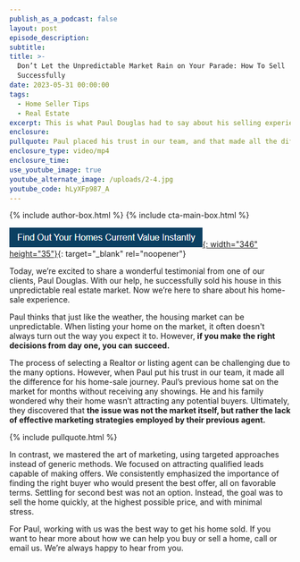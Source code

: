 ```yaml
---
publish_as_a_podcast: false
layout: post
episode_description:
subtitle:
title: >-
  Don’t Let the Unpredictable Market Rain on Your Parade: How To Sell
  Successfully
date: 2023-05-31 00:00:00
tags:
  - Home Seller Tips
  - Real Estate
excerpt: This is what Paul Douglas had to say about his selling experience with us.
enclosure:
pullquote: Paul placed his trust in our team, and that made all the difference.
enclosure_type: video/mp4
enclosure_time:
use_youtube_image: true
youtube_alternate_image: /uploads/2-4.jpg
youtube_code: hLyXFp987_A
---
```


{% include author-box.html %}
{% include cta-main-box.html %}

[![](/uploads/capture-1.PNG){: width="346" height="35"}](https://johnschustergroup.hifello.com/lp/0e8edd4e-bf94-4c4c-b34d-d94485d77369){: target="_blank" rel="noopener"}

Today, we’re excited to share a wonderful testimonial from one of our clients, Paul Douglas. With our help, he successfully sold his house in this unpredictable real estate market. Now we’re here to share about his home-sale experience.&nbsp;

Paul thinks that just like the weather, the housing market can be unpredictable. When listing your home on the market, it often doesn't always turn out the way you expect it to. However, **if you make the right decisions from day one, you can succeed.&nbsp;**

The process of selecting a Realtor or listing agent can be challenging due to the many options. However, when Paul put his trust in our team, it made all the difference for his home-sale journey. Paul’s previous home sat on the market for months without receiving any showings. He and his family wondered why their home wasn’t attracting any potential buyers. Ultimately, they discovered that **the issue was not the market itself, but rather the lack of effective marketing strategies employed by their previous agent.**&nbsp;

{% include pullquote.html %}

In contrast, we mastered the art of marketing, using targeted approaches instead of generic methods. We focused on attracting qualified leads capable of making offers. We consistently emphasized the importance of finding the right buyer who would present the best offer, all on favorable terms. Settling for second best was not an option. Instead, the goal was to sell the home quickly, at the highest possible price, and with minimal stress.&nbsp;

For Paul, working with us was the best way to get his home sold. If you want to hear more about how we can help you buy or sell a home, call or email us. We’re always happy to hear from you.
